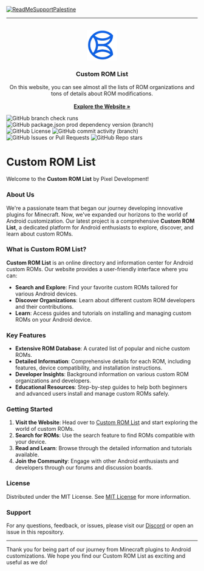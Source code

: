 [![ReadMeSupportPalestine](https://raw.githubusercontent.com/Safouene1/support-palestine-banner/master/banner-support.svg)](https://techforpalestine.org/learn-more)

---

<br/>
<div align="center">
<a href="https://itz-rj-here.github.io/Custom-ROM-List/">
<img src="\static\img\logo.png" alt="Logo" width="80" height="80">
</a>
<h3 align="center">Custom ROM List</h3>
<p align="center">On this website, you can see almost all the lists of ROM organizations and tons of details about ROM modifications.<br/>
<br/>
<a href="https://itz-rj-here.github.io/Custom-ROM-List/"><strong>Explore the Website »</strong></a><br/>
</p>
</div>

![GitHub branch check runs](https://img.shields.io/github/check-runs/itz-rj-here/Custom-ROM-List/main)
![GitHub package.json prod dependency version (branch)](https://img.shields.io/github/package-json/dependency-version/itz-rj-here/Custom-ROM-List/%40docusaurus%2Fcore/main)
![GitHub License](https://img.shields.io/github/license/itz-rj-here/Custom-ROM-List)
![GitHub commit activity (branch)](https://img.shields.io/github/commit-activity/t/itz-rj-here/Custom-ROM-List/main)
![GitHub Issues or Pull Requests](https://img.shields.io/github/issues/itz-rj-here/Custom-ROM-List)
![GitHub Repo stars](https://img.shields.io/github/stars/itz-rj-here/Custom-ROM-List)

# Custom ROM List

Welcome to the **Custom ROM List** by Pixel Development!

### About Us

We're a passionate team that began our journey developing innovative plugins for Minecraft. Now, we've expanded our horizons to the world of Android customization. Our latest project is a comprehensive **Custom ROM List**, a dedicated platform for Android enthusiasts to explore, discover, and learn about custom ROMs.

### What is Custom ROM List?

**Custom ROM List** is an online directory and information center for Android custom ROMs. Our website provides a user-friendly interface where you can:

- **Search and Explore**: Find your favorite custom ROMs tailored for various Android devices.
- **Discover Organizations**: Learn about different custom ROM developers and their contributions.
- **Learn**: Access guides and tutorials on installing and managing custom ROMs on your Android device.

### Key Features

- **Extensive ROM Database**: A curated list of popular and niche custom ROMs.
- **Detailed Information**: Comprehensive details for each ROM, including features, device compatibility, and installation instructions.
- **Developer Insights**: Background information on various custom ROM organizations and developers.
- **Educational Resources**: Step-by-step guides to help both beginners and advanced users install and manage custom ROMs safely.

### Getting Started

1. **Visit the Website**: Head over to [Custom ROM List](https://itz-rj-here.github.io/Custom-ROM-List/) and start exploring the world of custom ROMs.
2. **Search for ROMs**: Use the search feature to find ROMs compatible with your device.
3. **Read and Learn**: Browse through the detailed information and tutorials available.
4. **Join the Community**: Engage with other Android enthusiasts and developers through our forums and discussion boards.

### License

Distributed under the MIT License. See [MIT License](https://opensource.org/licenses/MIT) for more information.

### Support

For any questions, feedback, or issues, please visit our [Discord](https://discord.gg/6gjTNXZ4z4) or open an issue in this repository.

---

Thank you for being part of our journey from Minecraft plugins to Android customizations. We hope you find our Custom ROM List as exciting and useful as we do!
